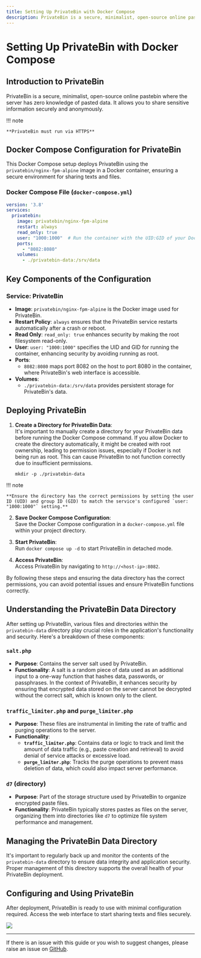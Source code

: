 ```yaml
---
title: Setting Up PrivateBin with Docker Compose
description: PrivateBin is a secure, minimalist, open-source online pastebin where the server has zero knowledge of pasted data. It allows you to share sensitive information securely and anonymously.
---
```


# Setting Up PrivateBin with Docker Compose

## Introduction to PrivateBin

PrivateBin is a secure, minimalist, open-source online pastebin where the server has zero knowledge of pasted data. It allows you to share sensitive information securely and anonymously.

!!! note

    **PrivateBin must run via HTTPS**

## Docker Compose Configuration for PrivateBin

This Docker Compose setup deploys PrivateBin using the `privatebin/nginx-fpm-alpine` image in a Docker container, ensuring a secure environment for sharing texts and files.

### Docker Compose File (`docker-compose.yml`)

```yaml
version: '3.8'
services:
  privatebin:
    image: privatebin/nginx-fpm-alpine
    restart: always
    read_only: true
    user: "1000:1000"  # Run the container with the UID:GID of your Docker user
    ports:
      - "8082:8080"
    volumes:
      - ./privatebin-data:/srv/data
```

## Key Components of the Configuration

### Service: PrivateBin
- **Image**: `privatebin/nginx-fpm-alpine` is the Docker image used for PrivateBin.
- **Restart Policy**: `always` ensures that the PrivateBin service restarts automatically after a crash or reboot.
- **Read Only**: `read_only: true` enhances security by making the root filesystem read-only.
- **User**: `user: "1000:1000"` specifies the UID and GID for running the container, enhancing security by avoiding running as root.
- **Ports**: 
  - `8082:8080` maps port 8082 on the host to port 8080 in the container, where PrivateBin's web interface is accessible.
- **Volumes**: 
  - `./privatebin-data:/srv/data` provides persistent storage for PrivateBin's data.

## Deploying PrivateBin

1. **Create a Directory for PrivateBin Data**:  
   It's important to manually create a directory for your PrivateBin data before running the Docker Compose command. If you allow Docker to create the directory automatically, it might be created with root ownership, leading to permission issues, especially if Docker is not being run as root. This can cause PrivateBin to not function correctly due to insufficient permissions.
     ```shell
     mkdir -p ./privatebin-data
     ```
!!! note

    **Ensure the directory has the correct permissions by setting the user ID (UID) and group ID (GID) to match the service's configured `user: "1000:1000"` setting.**

2. **Save Docker Compose Configuration**:  
   Save the Docker Compose configuration in a `docker-compose.yml` file within your project directory.

3. **Start PrivateBin**:  
   Run `docker compose up -d` to start PrivateBin in detached mode.

4. **Access PrivateBin**:  
Access PrivateBin by navigating to `http://<host-ip>:8082`.

By following these steps and ensuring the data directory has the correct permissions, you can avoid potential issues and ensure PrivateBin functions correctly.

## Understanding the PrivateBin Data Directory

After setting up PrivateBin, various files and directories within the `privatebin-data` directory play crucial roles in the application's functionality and security. Here's a breakdown of these components:

### `salt.php`

- **Purpose**: Contains the server salt used by PrivateBin.
- **Functionality**: A salt is a random piece of data used as an additional input to a one-way function that hashes data, passwords, or passphrases. In the context of PrivateBin, it enhances security by ensuring that encrypted data stored on the server cannot be decrypted without the correct salt, which is known only to the client.

### `traffic_limiter.php` and `purge_limiter.php`

- **Purpose**: These files are instrumental in limiting the rate of traffic and purging operations to the server.
- **Functionality**:
  - **`traffic_limiter.php`**: Contains data or logic to track and limit the amount of data traffic (e.g., paste creation and retrieval) to avoid denial of service attacks or excessive load.
  - **`purge_limiter.php`**: Tracks the purge operations to prevent mass deletion of data, which could also impact server performance.

### `d7` (directory)

- **Purpose**: Part of the storage structure used by PrivateBin to organize encrypted paste files.
- **Functionality**: PrivateBin typically stores pastes as files on the server, organizing them into directories like `d7` to optimize file system performance and management.

## Managing the PrivateBin Data Directory

It's important to regularly back up and monitor the contents of the `privatebin-data` directory to ensure data integrity and application security. Proper management of this directory supports the overall health of your PrivateBin deployment.


## Configuring and Using PrivateBin

After deployment, PrivateBin is ready to use with minimal configuration required. Access the web interface to start sharing texts and files securely.


<a href="https://www.buymeacoffee.com/techdox"><img src="https://img.buymeacoffee.com/button-api/?text=Buy me a cup of tea&emoji=🍵&slug=techdox&button_colour=FFDD00&font_colour=000000&font_family=Cookie&outline_colour=000000&coffee_colour=ffffff" /></a>


---

If there is an issue with this guide or you wish to suggest changes, please raise an issue on [GitHub](https://github.com/Techdox/techdox-docs).
